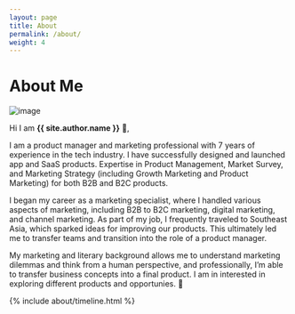 ```yaml
---
layout: page
title: About
permalink: /about/
weight: 4
---
```


# **About Me**
![image](/portfolio/assets/image/beite_hiking.JPG)

Hi I am **{{ site.author.name }}** :wave:,<br>

I am a product manager and marketing professional with 7 years of experience in the tech industry. I have successfully designed and launched app and SaaS products. Expertise in Product Management, Market Survey, and Marketing Strategy (including Growth Marketing and Product Marketing) for both B2B and B2C products.

I began my career as a marketing specialist, where I handled various aspects of marketing, including B2B to B2C marketing, digital marketing, and channel marketing. As part of my job, I frequently traveled to Southeast Asia, which sparked ideas for improving our products. This ultimately led me to transfer teams and transition into the role of a product manager.

My marketing and literary background allows me to understand marketing dilemmas and think from a human perspective, and professionally, I’m able to transfer business concepts into a final product. I am in interested in exploring different products and opportunies. 🌿



<div class="row">
{% include about/timeline.html %}
</div>
